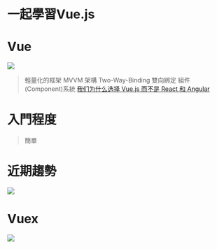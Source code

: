 # 一起學習Vue.js
# Vue
![](https://i.imgur.com/YNC9xye.png)
> 輕量化的框架
MVVM 架構
Two-Way-Binding 雙向綁定
組件(Component)系統
[我们为什么选择 Vue.js 而不是 React 和 Angular ](https://www.infoq.cn/article/2016/12/why-Vue-js-no-react)

# 入門程度
> 簡單

# 近期趨勢
[![](https://i.imgur.com/xp7FpYh.png)](https://ithelp.ithome.com.tw/articles/10184834)

# Vuex
[![](https://i.imgur.com/5g3D9lW.png)](https://ithelp.ithome.com.tw/articles/10185686)
